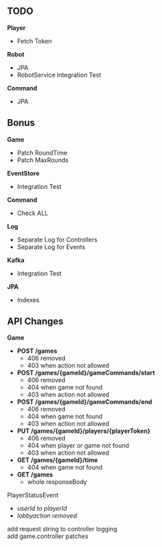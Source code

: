 

## TODO

**Player**
- Fetch Token

**Robot**
- JPA
- RobotService Integration Test

**Command**
- JPA



## Bonus
**Game**
- Patch RoundTime
- Patch MaxRounds

**EventStore**
- Integration Test

**Command**
- Check ALL

**Log**
- Separate Log for Controllers
- Separate Log for Events

**Kafka**
- Integration Test

**JPA**
- Indexes


## API Changes

**Game**
- **POST /games**
  - 406 removed
  - 403 when action not allowed
- **POST /games/{gameId}/gameCommands/start**
  - 406 removed
  - 404 when game not found
  - 403 when action not allowed
- **POST /games/{gameId}/gameCommands/end**
  - 406 removed
  - 404 when game not found
  - 403 when action not allowed
- **PUT /games/{gameId}/players/{playerToken}**
  - 406 removed
  - 404 when player or game not found
  - 403 when action not allowed
- **GET /games/{gameId}/time**
  - 404 when game not found
- **GET /games**
  - whole responseBody

PlayerStatusEvent
  - _userId to playerId_
  - _lobbyaction removed_

add request string to controller logging \
add game.controller patches